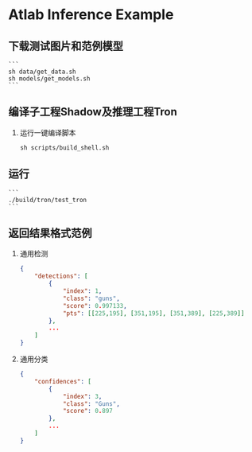 # Atlab Inference Example

## 下载测试图片和范例模型

    ```
    sh data/get_data.sh
    sh models/get_models.sh
    ```

## 编译子工程Shadow及推理工程Tron
1. 运行一键编译脚本

    ```
    sh scripts/build_shell.sh
    ```

## 运行

    ```
    ./build/tron/test_tron
    ```

## 返回结果格式范例
1. 通用检测

    ```json
    {
        "detections": [
            {
                "index": 1,
                "class": "guns",
                "score": 0.997133,
                "pts": [[225,195], [351,195], [351,389], [225,389]]
            },
            ...
        ]
    }
    ```

2. 通用分类

    ```json
    {
        "confidences": [
            {
                "index": 3,      
                "class": "Guns", 
                "score": 0.897
            },
            ...
        ]
    }
    ```

